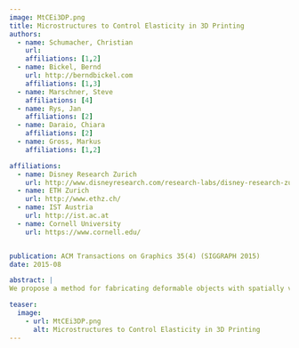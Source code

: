 ```yaml
---
image: MtCEi3DP.png
title: Microstructures to Control Elasticity in 3D Printing
authors: 
  - name: Schumacher, Christian
    url: 
    affiliations: [1,2]
  - name: Bickel, Bernd
    url: http://berndbickel.com
    affiliations: [1,3]
  - name: Marschner, Steve
    affiliations: [4]
  - name: Rys, Jan
    affiliations: [2]
  - name: Daraio, Chiara
    affiliations: [2]
  - name: Gross, Markus
    affiliations: [1,2]

affiliations:
  - name: Disney Research Zurich
    url: http://www.disneyresearch.com/research-labs/disney-research-zurich/
  - name: ETH Zurich
    url: http://www.ethz.ch/
  - name: IST Austria
    url: http://ist.ac.at
  - name: Cornell University
    url: https://www.cornell.edu/


publication: ACM Transactions on Graphics 35(4) (SIGGRAPH 2015)
date: 2015-08

abstract: |
We propose a method for fabricating deformable objects with spatially varying elasticity using 3D printing.  Using a single, relatively stiff printer material, our method designs an assembly of small-scale microstructures that have the effect of a softer material at the object scale, with properties depending on the microstructure used in each part of the object.  We build on work in the area of metamaterials, using numerical optimization to design tiled microstructures with desired properties, but with the key difference that our method designs families of related structures that can be interpolated to smoothly vary the material properties over a wide range.  To create an object with spatially varying elastic properties, we tile the object's interior with microstructures drawn from these families, generating a different microstructure for each cell using an efficient algorithm to select compatible structures for neighboring cells.  We show results computed for both 2D and 3D objects, validating several 2D and 3D printed structures using standard material tests as well as demonstrating various example applications.

teaser:
  image:
    - url: MtCEi3DP.png
      alt: Microstructures to Control Elasticity in 3D Printing
---
```

